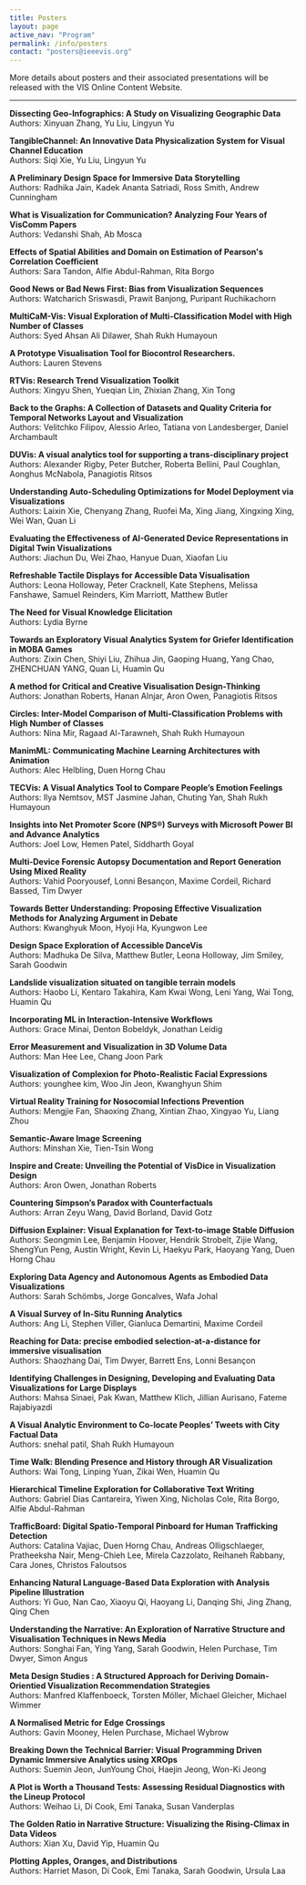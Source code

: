 ```yaml
---
title: Posters
layout: page
active_nav: "Program"
permalink: /info/posters
contact: "posters@ieeevis.org"
---
```


More details about posters and their associated presentations will be released with the VIS Online Content Website.

<hr />

**Dissecting Geo-Infographics: A Study on Visualizing Geographic Data**<br/>
Authors: Xinyuan Zhang, Yu Liu, Lingyun Yu

**TangibleChannel: An Innovative Data Physicalization System for Visual Channel Education**<br/>
Authors: Siqi Xie, Yu Liu, Lingyun Yu

**A Preliminary Design Space for Immersive Data Storytelling**<br/>
Authors: Radhika Jain, Kadek Ananta Satriadi, Ross Smith, Andrew Cunningham

**What is Visualization for Communication? Analyzing Four Years of VisComm Papers**<br/>
Authors: Vedanshi Shah, Ab Mosca

**Effects of Spatial Abilities and Domain on Estimation of Pearson's Correlation Coefficient**<br/>
Authors: Sara Tandon, Alfie Abdul-Rahman, Rita Borgo

**Good News or Bad News First: Bias from Visualization Sequences**<br/>
Authors: Watcharich Sriswasdi, Prawit Banjong, Puripant Ruchikachorn

**MultiCaM-Vis: Visual Exploration of Multi-Classification Model with High Number of Classes**<br/>
Authors: Syed Ahsan Ali Dilawer, Shah Rukh Humayoun

**A Prototype Visualisation Tool for Biocontrol Researchers.**<br/>
Authors: Lauren Stevens

**RTVis: Research Trend Visualization Toolkit**<br/>
Authors: Xingyu Shen, Yueqian Lin, Zhixian Zhang, Xin Tong

**Back to the Graphs: A Collection of Datasets and Quality Criteria for Temporal Networks Layout and Visualization**<br/>
Authors: Velitchko Filipov, Alessio Arleo, Tatiana von Landesberger, Daniel Archambault

**DUVis: A visual analytics tool for supporting a trans-disciplinary project**<br/>
Authors: Alexander Rigby, Peter Butcher, Roberta Bellini, Paul Coughlan, Aonghus McNabola, Panagiotis Ritsos

**Understanding Auto-Scheduling Optimizations for Model Deployment via Visualizations**<br/>
Authors: Laixin Xie, Chenyang Zhang, Ruofei Ma, Xing Jiang, Xingxing Xing, Wei Wan, Quan Li

**Evaluating the Effectiveness of AI-Generated Device Representations in Digital Twin Visualizations**<br/>
Authors: Jiachun Du, Wei Zhao, Hanyue Duan, Xiaofan Liu

**Refreshable Tactile Displays for Accessible Data Visualisation**<br/>
Authors: Leona Holloway, Peter Cracknell, Kate Stephens, Melissa Fanshawe, Samuel Reinders, Kim Marriott, Matthew Butler

**The Need for Visual Knowledge Elicitation**<br/>
Authors: Lydia Byrne

**Towards an Exploratory Visual Analytics System for Griefer Identification in MOBA Games**<br/>
Authors: Zixin Chen, Shiyi Liu, Zhihua Jin, Gaoping Huang, Yang Chao, ZHENCHUAN YANG, Quan Li, Huamin Qu

**A method for Critical and Creative Visualisation Design-Thinking**<br/>
Authors: Jonathan Roberts, Hanan Alnjar, Aron Owen, Panagiotis Ritsos

**Circles: Inter-Model Comparison of Multi-Classification Problems with High Number of Classes**<br/>
Authors: Nina Mir, Ragaad Al-Tarawneh, Shah Rukh Humayoun

**ManimML: Communicating Machine Learning Architectures with Animation**<br/>
Authors: Alec Helbling, Duen Horng Chau

**TECVis: A Visual Analytics Tool to Compare People’s Emotion Feelings**<br/>
Authors: Ilya Nemtsov, MST Jasmine Jahan, Chuting Yan, Shah Rukh Humayoun

**Insights into Net Promoter Score (NPS®) Surveys with Microsoft Power BI and Advance Analytics**<br/>
Authors: Joel Low, Hemen Patel, Siddharth Goyal

**Multi-Device Forensic Autopsy Documentation and Report Generation Using Mixed Reality**<br/>
Authors: Vahid Pooryousef, Lonni Besançon, Maxime Cordeil, Richard Bassed, Tim Dwyer

**Towards Better Understanding: Proposing Effective Visualization Methods for Analyzing Argument in Debate**<br/>
Authors: Kwanghyuk Moon, Hyoji Ha, Kyungwon Lee

**Design Space Exploration of Accessible DanceVis**<br/>
Authors: Madhuka De Silva, Matthew Butler, Leona Holloway, Jim Smiley, Sarah Goodwin

**Landslide visualization situated on tangible terrain models**<br/>
Authors: Haobo Li, Kentaro Takahira, Kam Kwai Wong, Leni Yang, Wai Tong, Huamin Qu

**Incorporating ML in Interaction-Intensive Workflows**<br/>
Authors: Grace Minai, Denton Bobeldyk, Jonathan Leidig

**Error Measurement and Visualization in 3D Volume Data**<br/>
Authors: Man Hee Lee, Chang Joon Park

**Visualization of Complexion for Photo-Realistic Facial Expressions**<br/>
Authors: younghee kim, Woo Jin Jeon, Kwanghyun Shim

**Virtual Reality Training for Nosocomial Infections Prevention**<br/>
Authors: Mengjie Fan, Shaoxing Zhang, Xintian Zhao, Xingyao Yu, Liang Zhou

**Semantic-Aware Image Screening**<br/>
Authors: Minshan Xie, Tien-Tsin Wong

**Inspire and Create: Unveiling the Potential of VisDice in Visualization Design**<br/>
Authors: Aron Owen, Jonathan Roberts

**Countering Simpson’s Paradox with Counterfactuals**<br/>
Authors: Arran Zeyu Wang, David Borland, David Gotz

**Diffusion Explainer: Visual Explanation for Text-to-image Stable Diffusion**<br/>
Authors: Seongmin Lee, Benjamin Hoover, Hendrik Strobelt, Zijie Wang, ShengYun Peng, Austin Wright, Kevin Li, Haekyu Park, Haoyang Yang, Duen Horng Chau

**Exploring Data Agency and Autonomous Agents as Embodied Data Visualizations**<br/>
Authors: Sarah Schömbs, Jorge Goncalves, Wafa Johal

**A Visual Survey of In-Situ Running Analytics**<br/>
Authors: Ang Li, Stephen Viller, Gianluca Demartini, Maxime Cordeil

**Reaching for Data: precise embodied selection-at-a-distance for immersive visualisation**<br/>
Authors: Shaozhang Dai, Tim Dwyer, Barrett Ens, Lonni Besançon

**Identifying Challenges in Designing, Developing and Evaluating Data Visualizations for Large Displays**<br/>
Authors: Mahsa Sinaei, Pak Kwan, Matthew Klich, Jillian Aurisano, Fateme Rajabiyazdi

**A Visual Analytic Environment to Co-locate Peoples’ Tweets with City Factual Data**<br/>
Authors: snehal patil, Shah Rukh Humayoun

**Time Walk: Blending Presence and History through AR Visualization**<br/>
Authors: Wai Tong, Linping Yuan, Zikai Wen, Huamin Qu

**Hierarchical Timeline Exploration for Collaborative Text Writing**<br/>
Authors: Gabriel Dias Cantareira, Yiwen Xing, Nicholas Cole, Rita Borgo, Alfie Abdul-Rahman

**TrafficBoard: Digital Spatio-Temporal Pinboard for Human Trafficking Detection**<br/>
Authors: Catalina Vajiac, Duen Horng Chau, Andreas Olligschlaeger, Pratheeksha Nair, Meng-Chieh Lee, Mirela Cazzolato, Reihaneh Rabbany, Cara Jones, Christos Faloutsos

**Enhancing Natural Language-Based Data Exploration with Analysis Pipeline Illustration**<br/>
Authors: Yi Guo, Nan Cao, Xiaoyu Qi, Haoyang Li, Danqing Shi, Jing Zhang, Qing Chen

**Understanding the Narrative: An Exploration of Narrative Structure and Visualisation Techniques in News Media**<br/>
Authors: Songhai Fan, Ying Yang, Sarah Goodwin, Helen Purchase, Tim Dwyer, Simon Angus

**Meta Design Studies : A Structured Approach for Deriving Domain-Orientied Visualization Recommendation Strategies**<br/>
Authors: Manfred Klaffenboeck, Torsten Möller, Michael Gleicher, Michael Wimmer

**A Normalised Metric for Edge Crossings**<br/>
Authors: Gavin Mooney, Helen Purchase, Michael Wybrow

**Breaking Down the Technical Barrier: Visual Programming Driven Dynamic Immersive Analytics using XROps**<br/>
Authors: Suemin Jeon, JunYoung Choi, Haejin Jeong, Won-Ki Jeong

**A Plot is Worth a Thousand Tests: Assessing Residual Diagnostics with the Lineup Protocol**<br/>
Authors: Weihao Li, Di Cook, Emi Tanaka, Susan Vanderplas

**The Golden Ratio in Narrative Structure: Visualizing the Rising-Climax in Data Videos**<br/>
Authors: Xian Xu, David Yip, Huamin Qu

**Plotting Apples, Oranges, and Distributions**<br/>
Authors: Harriet Mason, Di Cook, Emi Tanaka, Sarah Goodwin, Ursula Laa
